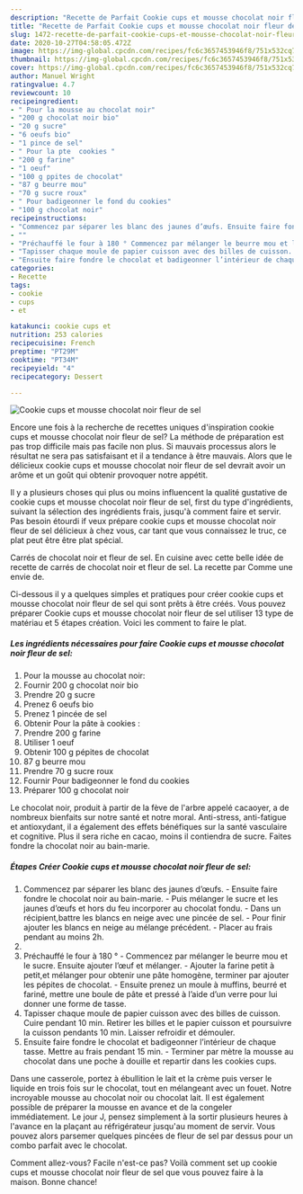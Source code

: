 ```yaml
---
description: "Recette de Parfait Cookie cups et mousse chocolat noir fleur de sel"
title: "Recette de Parfait Cookie cups et mousse chocolat noir fleur de sel"
slug: 1472-recette-de-parfait-cookie-cups-et-mousse-chocolat-noir-fleur-de-sel
date: 2020-10-27T04:58:05.472Z
image: https://img-global.cpcdn.com/recipes/fc6c3657453946f8/751x532cq70/cookie-cups-et-mousse-chocolat-noir-fleur-de-sel-photo-principale-de-la-recette.jpg
thumbnail: https://img-global.cpcdn.com/recipes/fc6c3657453946f8/751x532cq70/cookie-cups-et-mousse-chocolat-noir-fleur-de-sel-photo-principale-de-la-recette.jpg
cover: https://img-global.cpcdn.com/recipes/fc6c3657453946f8/751x532cq70/cookie-cups-et-mousse-chocolat-noir-fleur-de-sel-photo-principale-de-la-recette.jpg
author: Manuel Wright
ratingvalue: 4.7
reviewcount: 10
recipeingredient:
- " Pour la mousse au chocolat noir"
- "200 g chocolat noir bio"
- "20 g sucre"
- "6 oeufs bio"
- "1 pince de sel"
- " Pour la pte  cookies "
- "200 g farine"
- "1 oeuf"
- "100 g ppites de chocolat"
- "87 g beurre mou"
- "70 g sucre roux"
- " Pour badigeonner le fond du cookies"
- "100 g chocolat noir"
recipeinstructions:
- "Commencez par séparer les blanc des jaunes d’œufs. Ensuite faire fondre le chocolat noir au bain-marie.  Puis mélanger le sucre et les jaunes d’œufs et hors du feu incorporer au chocolat fondu. Dans un récipient,battre les blancs en neige avec une pincée de sel. Pour finir ajouter les blancs en neige au mélange précédent. Placer au frais pendant au moins 2h."
- ""
- "Préchauffé le four à 180 ° Commencez par mélanger le beurre mou et le sucre. Ensuite ajouter l’œuf et mélanger. Ajouter la farine petit à petit,et mélanger pour obtenir une pâte homogène, terminer par ajouter les pépites de chocolat. Ensuite prenez un moule à muffins, beurré et fariné, mettre une boule de pâte et pressé à l’aide d’un verre pour lui donner une forme de tasse."
- "Tapisser chaque moule de papier cuisson avec des billes de cuisson. Cuire pendant 10 min. Retirer les billes et le papier cuisson et poursuivre la cuisson pendants 10 min. Laisser refroidir et démouler."
- "Ensuite faire fondre le chocolat et badigeonner l’intérieur de chaque tasse. Mettre au frais pendant 15 min. Terminer par mètre la mousse au chocolat dans une poche à douille et repartir dans les cookies cups."
categories:
- Recette
tags:
- cookie
- cups
- et

katakunci: cookie cups et 
nutrition: 253 calories
recipecuisine: French
preptime: "PT29M"
cooktime: "PT34M"
recipeyield: "4"
recipecategory: Dessert

---
```



![Cookie cups et mousse chocolat noir fleur de sel](https://img-global.cpcdn.com/recipes/fc6c3657453946f8/751x532cq70/cookie-cups-et-mousse-chocolat-noir-fleur-de-sel-photo-principale-de-la-recette.jpg)

Encore une fois à la recherche de recettes uniques d'inspiration cookie cups et mousse chocolat noir fleur de sel? La méthode de préparation est pas trop difficile mais pas facile non plus. Si mauvais processus alors le résultat ne sera pas satisfaisant et il a tendance à être mauvais. Alors que le délicieux cookie cups et mousse chocolat noir fleur de sel devrait avoir un arôme et un goût qui obtenir provoquer notre appétit.

Il y a plusieurs choses qui plus ou moins influencent la qualité gustative de cookie cups et mousse chocolat noir fleur de sel, first du type d'ingrédients, suivant la sélection des ingrédients frais, jusqu'à comment faire et servir. Pas besoin étourdi if veux prépare cookie cups et mousse chocolat noir fleur de sel délicieux à chez vous, car tant que vous connaissez le truc, ce plat peut être être plat spécial.

Carrés de chocolat noir et fleur de sel. En cuisine avec cette belle idée de recette de carrés de chocolat noir et fleur de sel. La recette par Comme une envie de.


Ci-dessous il y a quelques simples et pratiques pour créer cookie cups et mousse chocolat noir fleur de sel qui sont prêts à être créés. Vous pouvez préparer Cookie cups et mousse chocolat noir fleur de sel utiliser 13 type de matériau et 5 étapes création. Voici les comment to faire le plat.

<!--inarticleads1-->

##### Les ingrédients nécessaires pour faire Cookie cups et mousse chocolat noir fleur de sel:

1.   Pour la mousse au chocolat noir:
1. Fournir 200 g chocolat noir bio
1. Prendre 20 g sucre
1. Prenez 6 oeufs bio
1. Prenez 1 pincée de sel
1. Obtenir  Pour la pâte à cookies :
1. Prendre 200 g farine
1. Utiliser 1 oeuf
1. Obtenir 100 g pépites de chocolat
1.  87 g beurre mou
1. Prendre 70 g sucre roux
1. Fournir  Pour badigeonner le fond du cookies
1. Préparer 100 g chocolat noir


Le chocolat noir, produit à partir de la fève de l&#39;arbre appelé cacaoyer, a de nombreux bienfaits sur notre santé et notre moral. Anti-stress, anti-fatigue et antioxydant, il a également des effets bénéfiques sur la santé vasculaire et cognitive. Plus il sera riche en cacao, moins il contiendra de sucre. Faites fondre la chocolat noir au bain-marie. 

<!--inarticleads2-->

##### Étapes Créer Cookie cups et mousse chocolat noir fleur de sel:

1. Commencez par séparer les blanc des jaunes d’œufs. - Ensuite faire fondre le chocolat noir au bain-marie.  - Puis mélanger le sucre et les jaunes d’œufs et hors du feu incorporer au chocolat fondu. - Dans un récipient,battre les blancs en neige avec une pincée de sel. - Pour finir ajouter les blancs en neige au mélange précédent. - Placer au frais pendant au moins 2h.
1. 
1. Préchauffé le four à 180 ° - Commencez par mélanger le beurre mou et le sucre. Ensuite ajouter l’œuf et mélanger. - Ajouter la farine petit à petit,et mélanger pour obtenir une pâte homogène, terminer par ajouter les pépites de chocolat. - Ensuite prenez un moule à muffins, beurré et fariné, mettre une boule de pâte et pressé à l’aide d’un verre pour lui donner une forme de tasse.
1. Tapisser chaque moule de papier cuisson avec des billes de cuisson. Cuire pendant 10 min. Retirer les billes et le papier cuisson et poursuivre la cuisson pendants 10 min. Laisser refroidir et démouler.
1. Ensuite faire fondre le chocolat et badigeonner l’intérieur de chaque tasse. Mettre au frais pendant 15 min. - Terminer par mètre la mousse au chocolat dans une poche à douille et repartir dans les cookies cups.


Dans une casserole, portez à ébullition le lait et la crème puis verser le liquide en trois fois sur le chocolat, tout en mélangeant avec un fouet. Notre incroyable mousse au chocolat noir ou chocolat lait. Il est également possible de préparer la mousse en avance et de la congeler immédiatement. Le jour J, pensez simplement à la sortir plusieurs heures à l&#39;avance en la plaçant au réfrigérateur jusqu&#39;au moment de servir. Vous pouvez alors parsemer quelques pincées de fleur de sel par dessus pour un combo parfait avec le chocolat. 


Comment allez-vous? Facile n'est-ce pas? Voilà comment set up cookie cups et mousse chocolat noir fleur de sel que vous pouvez faire à la maison. Bonne chance!
